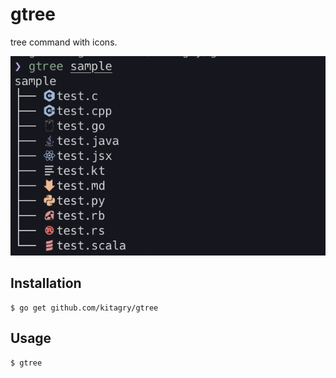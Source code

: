 # gtree

tree command with icons.

![sample image](./images/sample.png)

## Installation

```
$ go get github.com/kitagry/gtree
```

## Usage

```
$ gtree
```
